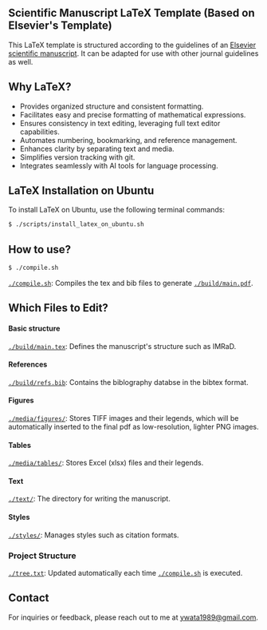 ## Scientific Manuscript LaTeX Template (Based on Elsevier's Template)

This LaTeX template is structured according to the guidelines of an [Elsevier scientific manuscript](https://www.elsevier.com/researcher/author/policies-and-guidelines/latex-instructions). It can be adapted for use with other journal guidelines as well.


## Why LaTeX?
- Provides organized structure and consistent formatting.
- Facilitates easy and precise formatting of mathematical expressions.
- Ensures consistency in text editing, leveraging full text editor capabilities.
- Automates numbering, bookmarking, and reference management.
- Enhances clarity by separating text and media.
- Simplifies version tracking with git.
- Integrates seamlessly with AI tools for language processing.

## LaTeX Installation on Ubuntu

To install LaTeX on Ubuntu, use the following terminal commands:

```bash
$ ./scripts/install_latex_on_ubuntu.sh
```

## How to use?
```bash
$ ./compile.sh
```
[`./compile.sh`](https://github.com/ywatanabe1989/LaTeX-Scientific-Template/blob/main/compile.sh): Compiles the tex and bib files to generate [`./build/main.pdf`](https://github.com/ywatanabe1989/LaTeX-Scientific-Template/blob/main/build/main.pdf).

## Which Files to Edit?

#### Basic structure
[`./build/main.tex`](https://github.com/ywatanabe1989/LaTeX-Scientific-Template/blob/main/build/main.tex/): Defines the manuscript's structure such as IMRaD.

#### References
[`./build/refs.bib`](https://github.com/ywatanabe1989/LaTeX-Scientific-Template/blob/main/build/refs.bib/): Contains the biblography databse in the bibtex format.

#### Figures
[`./media/figures/`](https://github.com/ywatanabe1989/LaTeX-Scientific-Template/blob/main/media/figures//): Stores TIFF images and their legends, which will be automatically inserted to the final pdf as low-resolution, lighter PNG images.

#### Tables
[`./media/tables/`](https://github.com/ywatanabe1989/LaTeX-Scientific-Template/blob/main/media/tables/): Stores Excel (xlsx) files and their legends.

#### Text
[`./text/`](https://github.com/ywatanabe1989/LaTeX-Scientific-Template/blob/main/src/): The directory for writing the manuscript.

#### Styles
[`./styles/`](https://github.com/ywatanabe1989/LaTeX-Scientific-Template/blob/main/styles/): Manages styles such as citation formats.

### Project Structure
[`./tree.txt`](https://github.com/ywatanabe1989/LaTeX-Scientific-Template/blob/main/tree.txt): Updated automatically each time [`./compile.sh`](https://github.com/ywatanabe1989/LaTeX-Scientific-Template/blob/main/compile.sh) is executed.


## Contact

For inquiries or feedback, please reach out to me at ywata1989@gmail.com.
